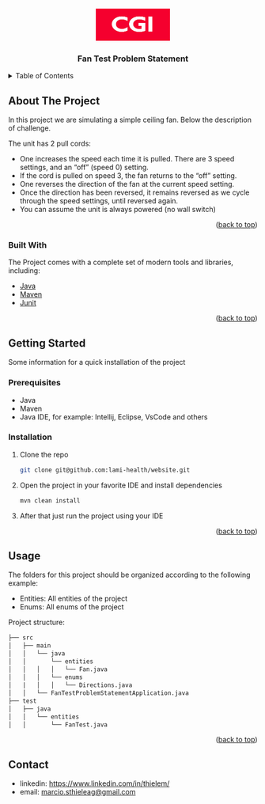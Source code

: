 <div id="top"></div>

<br />
<div align="center">
<a>
  <img src="https://github.com/msthieleag/fan-test-problem-statement/blob/main/cgi.png" alt="cgi" width="150" height="65">
</a>
<h3 align="center">Fan Test Problem Statement</h3>
</div>

<details>
  <summary>Table of Contents</summary>
  <ol>
    <li>
      <a href="#about-the-project">About The Project</a>
      <ul>
        <li><a href="#built-with">Built With</a></li>
      </ul>
    </li>
    <li>
      <a href="#getting-started">Getting Started</a>
      <ul>
        <li><a href="#prerequisites">Prerequisites</a></li>
        <li><a href="#installation">Installation</a></li>
      </ul>
    </li>
    <li><a href="#usage">Usage</a></li>
    <li><a href="#roadmap">Contact</a></li>
  </ol>
</details>


## About The Project

In this project we are simulating a simple ceiling fan. Below the description of challenge. 

The unit has 2 pull cords:

- One increases the speed each time it is pulled. There are 3 speed settings, and an “off” (speed 0) setting.
- If the cord is pulled on speed 3, the fan returns to the “off” setting.
- One reverses the direction of the fan at the current speed setting.
- Once the direction has been reversed, it remains reversed as we cycle through the speed settings, until reversed again.
- You can assume the unit is always powered (no wall switch)

<p align="right">(<a href="#top">back to top</a>)</p>

### Built With
The Project comes with a complete set of modern tools and libraries, including:

* [Java](https://docs.oracle.com/en/java/javase/11/)
* [Maven](https://maven.apache.org/)
* [Junit](https://junit.org/junit5/)

<p align="right">(<a href="#top">back to top</a>)</p>


## Getting Started

Some information for a quick installation of the project

### Prerequisites

* Java 
* Maven
* Java IDE, for example: Intellij, Eclipse, VsCode and others

### Installation

1. Clone the repo
   ```sh
   git clone git@github.com:lami-health/website.git
   ```
2. Open the project in your favorite IDE and install dependencies
   ```sh
   mvn clean install
   ```
3. After that just run the project using your IDE

<p align="right">(<a href="#top">back to top</a>)</p>

## Usage

The folders for this project should be organized according to the following example:

- Entities: All entities of the project
- Enums: All enums of the project

Project structure:
```
├── src
│   ├── main
│   │   └── java
│   │       └── entities
│   │   │   │   └── Fan.java   
│   │   │   └── enums
│   |   │   │   └── Directions.java
│   │   └── FanTestProblemStatementApplication.java 
├── test
│   ├── java
│   │   └── entities
│   │       └── FanTest.java
```

<p align="right">(<a href="#top">back to top</a>)</p>

## Contact

- linkedin: https://www.linkedin.com/in/thielem/
- email: marcio.sthieleag@gmail.com